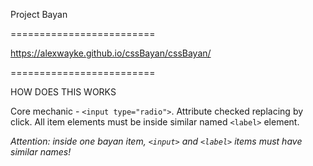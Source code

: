 Project Bayan

=========================

https://alexwayke.github.io/cssBayan/cssBayan/

=========================

HOW DOES THIS WORKS

Core mechanic - `<input type="radio">`. Attribute checked replacing by click. All item elements must be inside similar named `<label>` element.

*Attention: inside one bayan item, `<input>` and `<label>` items must have similar names!*
